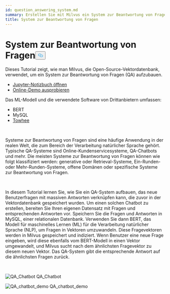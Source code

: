 ```yaml
---
id: question_answering_system.md
summary: Erstellen Sie mit Milvus ein System zur Beantwortung von Fragen.
title: System zur Beantwortung von Fragen
---
```

<h1 id="Question-Answering-System" class="common-anchor-header">System zur Beantwortung von Fragen<button data-href="#Question-Answering-System" class="anchor-icon" translate="no">
      <svg translate="no"
        aria-hidden="true"
        focusable="false"
        height="20"
        version="1.1"
        viewBox="0 0 16 16"
        width="16"
      >
        <path
          fill="#0092E4"
          fill-rule="evenodd"
          d="M4 9h1v1H4c-1.5 0-3-1.69-3-3.5S2.55 3 4 3h4c1.45 0 3 1.69 3 3.5 0 1.41-.91 2.72-2 3.25V8.59c.58-.45 1-1.27 1-2.09C10 5.22 8.98 4 8 4H4c-.98 0-2 1.22-2 2.5S3 9 4 9zm9-3h-1v1h1c1 0 2 1.22 2 2.5S13.98 12 13 12H9c-.98 0-2-1.22-2-2.5 0-.83.42-1.64 1-2.09V6.25c-1.09.53-2 1.84-2 3.25C6 11.31 7.55 13 9 13h4c1.45 0 3-1.69 3-3.5S14.5 6 13 6z"
        ></path>
      </svg>
    </button></h1><p>Dieses Tutorial zeigt, wie man Milvus, die Open-Source-Vektordatenbank, verwendet, um ein System zur Beantwortung von Fragen (QA) aufzubauen.</p>
<ul>
<li><a href="https://github.com/towhee-io/examples/tree/main/nlp/question_answering">Jupyter-Notizbuch öffnen</a></li>
<li><a href="https://milvus.io/milvus-demos/">Online-Demo ausprobieren</a></li>
</ul>
<p>Das ML-Modell und die verwendete Software von Drittanbietern umfassen:</p>
<ul>
<li>BERT</li>
<li>MySQL</li>
<li><a href="https://towhee.io/">Towhee</a></li>
</ul>
<p></br></p>
<p>Systeme zur Beantwortung von Fragen sind eine häufige Anwendung in der realen Welt, die zum Bereich der Verarbeitung natürlicher Sprache gehört. Typische QA-Systeme sind Online-Kundenservicesysteme, QA-Chatbots und mehr. Die meisten Systeme zur Beantwortung von Fragen können wie folgt klassifiziert werden: generative oder Retrieval-Systeme, Ein-Runden- oder Mehr-Runden-Systeme, offene Domänen oder spezifische Systeme zur Beantwortung von Fragen.</p>
<p></br></p>
<p>In diesem Tutorial lernen Sie, wie Sie ein QA-System aufbauen, das neue Benutzerfragen mit massiven Antworten verknüpfen kann, die zuvor in der Vektordatenbank gespeichert wurden. Um einen solchen Chatbot zu erstellen, bereiten Sie Ihren eigenen Datensatz mit Fragen und entsprechenden Antworten vor. Speichern Sie die Fragen und Antworten in MySQL, einer relationalen Datenbank. Verwenden Sie dann BERT, das Modell für maschinelles Lernen (ML) für die Verarbeitung natürlicher Sprache (NLP), um Fragen in Vektoren umzuwandeln. Diese Fragevektoren werden in Milvus gespeichert und indiziert.  Wenn Benutzer eine neue Frage eingeben, wird diese ebenfalls vom BERT-Modell in einen Vektor umgewandelt, und Milvus sucht nach dem ähnlichsten Fragevektor zu diesem neuen Vektor. Das QA-System gibt die entsprechende Antwort auf die ähnlichsten Fragen zurück.</p>
<p></br></p>
<p>
  
   <span class="img-wrapper"> <img translate="no" src="/docs/v2.5.x/assets/qa_chatbot.png" alt="QA_Chatbot" class="doc-image" id="qa_chatbot" />
   </span> <span class="img-wrapper"> <span>QA_Chatbot</span> </span></p>
<p>
  
   <span class="img-wrapper"> <img translate="no" src="/docs/v2.5.x/assets/qa_chatbot_demo.png" alt="QA_chatbot_demo" class="doc-image" id="qa_chatbot_demo" />
   </span> <span class="img-wrapper"> <span>QA_chatbot_demo</span> </span></p>
